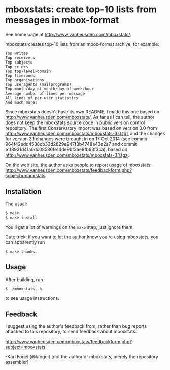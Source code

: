 mboxstats: create top-10 lists from messages in mbox-format
===========================================================

See home page at http://www.vanheusden.com/mboxstats/.

mboxstats creates top-10 lists from an mbox-format archive, for
example:

    Top writes
    Top receivers
    Top subjects
    Top cc'ers
    Top top-level-domain
    Top timezones
    Top organisations
    Top useragents (mailprograms)
    Top month/day-of-month/day-of-week/hour
    Average number of lines per message
    All kinds of per-user statistics
    And much more! 

Since mboxstats doesn't have its own README, I made this one based on
http://www.vanheusden.com/mboxstats/.  As far as I can tell, the
author does not keep the mboxstats source code in public version
control repository.  The first Conservatory import was based on
version 3.0 from http://www.vanheusden.com/mboxstats/mboxstats-3.0.tgz
and the changes for version 3.1 changes were brought in on 17 Oct 2014
(see commit 964f42edd4538cb33d2829e247f3b4748a43e2a7 and commit
e1f8931d41a0dc08586fe14de9bf3ae9fb93f3ca), based on
http://www.vanheusden.com/mboxstats/mboxstats-3.1.tgz.

On the web site, the author asks people to report usage of mboxstats:
http://www.vanheusden.com/mboxstats/feedbackform.php?subject=mboxstats

Installation
------------

The usual:

    $ make
    $ make install

You'll get a lot of warnings on the `make` step; just ignore them.

Cute trick: if you want to let the author know you're using mboxstats,
you can apparently run

    $ make thanks

Usage
-----

After building, run

    $ ./mboxstats -h

to see usage instructions.

Feedback
--------

I suggest using the author's feedback from, rather than bug reports
attached to this repository, to send feedback about mboxstats:

  http://www.vanheusden.com/mboxstats/feedbackform.php?subject=mboxstats

-Karl Fogel (@kfogel)
 [not the author of mboxstats, merely the repository assembler]
